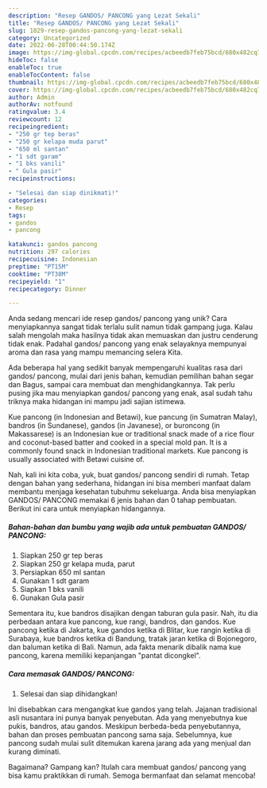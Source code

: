 ```yaml
---
description: "Resep GANDOS/ PANCONG yang Lezat Sekali"
title: "Resep GANDOS/ PANCONG yang Lezat Sekali"
slug: 1029-resep-gandos-pancong-yang-lezat-sekali
category: Uncategorized
date: 2022-06-28T00:44:50.174Z
image: https://img-global.cpcdn.com/recipes/acbeedb7feb75bcd/680x482cq70/gandos-pancong-foto-resep-utama.jpg
hideToc: false
enableToc: true
enableTocContent: false
thumbnail: https://img-global.cpcdn.com/recipes/acbeedb7feb75bcd/680x482cq70/gandos-pancong-foto-resep-utama.jpg
cover: https://img-global.cpcdn.com/recipes/acbeedb7feb75bcd/680x482cq70/gandos-pancong-foto-resep-utama.jpg
author: Admin
authorAv: notfound
ratingvalue: 3.4
reviewcount: 12
recipeingredient:
- "250 gr tep beras"
- "250 gr kelapa muda parut"
- "650 ml santan"
- "1 sdt garam"
- "1 bks vanili"
- " Gula pasir"
recipeinstructions:

- "Selesai dan siap dinikmati!"
categories:
- Resep
tags:
- gandos
- pancong

katakunci: gandos pancong 
nutrition: 297 calories
recipecuisine: Indonesian
preptime: "PT15M"
cooktime: "PT38M"
recipeyield: "1"
recipecategory: Dinner

---
```





Anda sedang mencari ide resep gandos/ pancong yang unik? Cara menyiapkannya sangat tidak terlalu sulit namun tidak gampang juga. Kalau salah mengolah maka hasilnya tidak akan memuaskan dan justru cenderung tidak enak. Padahal gandos/ pancong yang enak selayaknya mempunyai aroma dan rasa yang mampu memancing selera Kita.





Ada beberapa hal yang sedikit banyak mempengaruhi kualitas rasa dari gandos/ pancong, mulai dari jenis bahan, kemudian pemilihan bahan segar dan Bagus, sampai cara membuat dan menghidangkannya. Tak perlu pusing jika mau menyiapkan gandos/ pancong yang enak,      asal sudah tahu triknya maka hidangan ini mampu jadi sajian istimewa.














Kue pancong (in Indonesian and Betawi), kue pancung (in Sumatran Malay), bandros (in Sundanese), gandos (in Javanese), or buroncong (in Makassarese) is an Indonesian kue or traditional snack made of a rice flour and coconut-based batter and cooked in a special mold pan. It is a commonly found snack in Indonesian traditional markets. Kue pancong is usually associated with Betawi cuisine of.






Nah, kali ini kita coba, yuk, buat gandos/ pancong sendiri di rumah. Tetap dengan bahan yang sederhana, hidangan ini bisa memberi manfaat dalam membantu menjaga kesehatan tubuhmu sekeluarga. Anda bisa menyiapkan GANDOS/ PANCONG memakai 6 jenis bahan dan 0 tahap pembuatan. Berikut ini cara untuk menyiapkan hidangannya.

<!--inarticleads1-->

##### Bahan-bahan dan bumbu yang wajib ada untuk pembuatan GANDOS/ PANCONG:

1. Siapkan 250 gr tep beras
1. Siapkan 250 gr kelapa muda, parut
1. Persiapkan 650 ml santan
1. Gunakan 1 sdt garam
1. Siapkan 1 bks vanili
1. Gunakan  Gula pasir


Sementara itu, kue bandros disajikan dengan taburan gula pasir. Nah, itu dia perbedaan antara kue pancong, kue rangi, bandros, dan gandos. Kue pancong ketika di Jakarta, kue gandos ketika di Blitar, kue rangin ketika di Surabaya, kue bandros ketika di Bandung, tratak jaran ketika di Bojonegoro, dan baluman ketika di Bali. Namun, ada fakta menarik dibalik nama kue pancong, karena memiliki kepanjangan &#34;pantat dicongkel&#34;. 

<!--inarticleads2-->

##### Cara memasak GANDOS/ PANCONG:


1. Selesai dan siap dihidangkan!

Ini disebabkan cara mengangkat kue gandos yang telah. Jajanan tradisional asli nusantara ini punya banyak penyebutan. Ada yang menyebutnya kue pukis, bandros, atau gandos. Meskipun berbeda-beda penyebutannya, bahan dan proses pembuatan pancong sama saja. Sebelumnya, kue pancong sudah mulai sulit ditemukan karena jarang ada yang menjual dan kurang diminati. 

Bagaimana? Gampang kan? Itulah cara membuat gandos/ pancong yang bisa kamu praktikkan di rumah. Semoga bermanfaat dan selamat mencoba!
